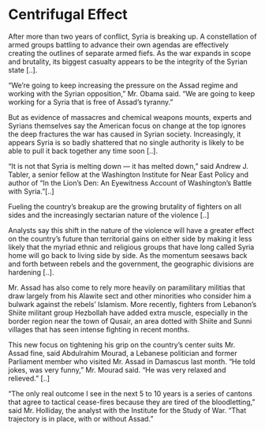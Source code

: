 # Centrifugal Effect

After more than two years of conflict, Syria is breaking up. A 
constellation of armed groups battling to advance their own agendas are 
effectively creating the outlines of separate armed fiefs. As the war 
expands in scope and brutality, its biggest casualty appears to be the 
integrity of the Syrian state [..].

“We’re going to keep increasing the pressure on the Assad regime and 
working with the Syrian opposition,” Mr. Obama said. “We are going to 
keep working for a Syria that is free of Assad’s tyranny.” 

But as evidence of massacres and chemical weapons mounts, experts and 
Syrians themselves say the American focus on change at the top ignores 
the deep fractures the war has caused in Syrian society. Increasingly, 
it appears Syria is so badly shattered that no single authority is 
likely to be able to pull it back together any time soon [..]. 

“It is not that Syria is melting down — it has melted down,” said Andrew
 J. Tabler, a senior fellow at the Washington Institute for Near East 
Policy and author of “In the Lion’s Den: An Eyewitness Account of 
Washington’s Battle with Syria.”[..]

Fueling the country’s breakup are the growing brutality of fighters on 
all sides and the increasingly sectarian nature of the violence [..]  

Analysts say this shift in the nature of the violence will have a 
greater effect on the country’s future than territorial gains on either 
side by making it less likely that the myriad ethnic and religious 
groups that have long called Syria home will go back to living side by 
side. As the momentum seesaws back and forth between rebels and the 
government, the geographic divisions are hardening [..]. 

Mr. Assad has also come to rely more heavily on paramilitary militias 
that draw largely from his Alawite sect and other minorities who 
consider him a bulwark against the rebels’ Islamism. More recently, 
fighters from Lebanon’s Shiite militant group Hezbollah have added extra
 muscle, especially in the border region near the town of Qusair, an 
area dotted with Shiite and Sunni villages that has seen intense 
fighting in recent months. 

This new focus on tightening his grip on the country’s center suits Mr. 
Assad fine, said Abdulrahim Mourad, a Lebanese politician and former 
Parliament member who visited Mr. Assad in Damascus last month. “He told jokes, was very funny,” Mr. Mourad said. “He was very relaxed and relieved.” [..]

“The only real outcome I see in the next 5 to 10 years is a series of 
cantons that agree to tactical cease-fires because they are tired of the
 bloodletting,” said Mr. Holliday, the analyst with the Institute for 
the Study of War. “That trajectory is in place, with or without Assad.” 















